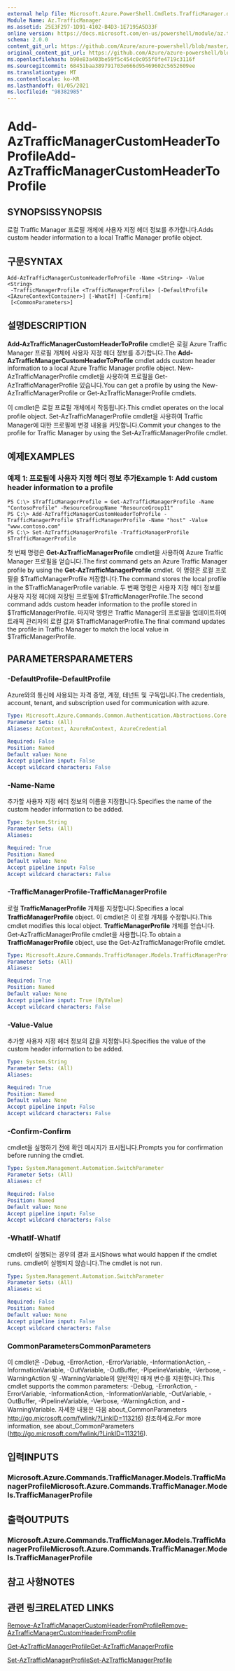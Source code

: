 ```yaml
---
external help file: Microsoft.Azure.PowerShell.Cmdlets.TrafficManager.dll-Help.xml
Module Name: Az.TrafficManager
ms.assetid: 25E3F297-1D91-4102-B4D3-1E7195A5D33F
online version: https://docs.microsoft.com/en-us/powershell/module/az.trafficmanager/add-aztrafficmanagercustomheadertoprofile
schema: 2.0.0
content_git_url: https://github.com/Azure/azure-powershell/blob/master/src/TrafficManager/TrafficManager/help/Add-AzTrafficManagerCustomHeaderToProfile.md
original_content_git_url: https://github.com/Azure/azure-powershell/blob/master/src/TrafficManager/TrafficManager/help/Add-AzTrafficManagerCustomHeaderToProfile.md
ms.openlocfilehash: b90e83a403be59f5c454c0c055f0fe4719c3116f
ms.sourcegitcommit: 68451baa389791703e666d95469602c5652609ee
ms.translationtype: MT
ms.contentlocale: ko-KR
ms.lasthandoff: 01/05/2021
ms.locfileid: "98382985"
---
```

# <span data-ttu-id="6d3ea-101">Add-AzTrafficManagerCustomHeaderToProfile</span><span class="sxs-lookup"><span data-stu-id="6d3ea-101">Add-AzTrafficManagerCustomHeaderToProfile</span></span>

## <span data-ttu-id="6d3ea-102">SYNOPSIS</span><span class="sxs-lookup"><span data-stu-id="6d3ea-102">SYNOPSIS</span></span>
<span data-ttu-id="6d3ea-103">로컬 Traffic Manager 프로필 개체에 사용자 지정 헤더 정보를 추가합니다.</span><span class="sxs-lookup"><span data-stu-id="6d3ea-103">Adds custom header information to a local Traffic Manager profile object.</span></span>

## <span data-ttu-id="6d3ea-104">구문</span><span class="sxs-lookup"><span data-stu-id="6d3ea-104">SYNTAX</span></span>

```
Add-AzTrafficManagerCustomHeaderToProfile -Name <String> -Value <String>
 -TrafficManagerProfile <TrafficManagerProfile> [-DefaultProfile <IAzureContextContainer>] [-WhatIf] [-Confirm]
 [<CommonParameters>]
```

## <span data-ttu-id="6d3ea-105">설명</span><span class="sxs-lookup"><span data-stu-id="6d3ea-105">DESCRIPTION</span></span>
<span data-ttu-id="6d3ea-106">**Add-AzTrafficManagerCustomHeaderToProfile** cmdlet은 로컬 Azure Traffic Manager 프로필 개체에 사용자 지정 헤더 정보를 추가합니다.</span><span class="sxs-lookup"><span data-stu-id="6d3ea-106">The **Add-AzTrafficManagerCustomHeaderToProfile** cmdlet adds custom header information to a local Azure Traffic Manager profile object.</span></span>
<span data-ttu-id="6d3ea-107">New-AzTrafficManagerProfile cmdlet을 사용하여 프로필을 Get-AzTrafficManagerProfile 있습니다.</span><span class="sxs-lookup"><span data-stu-id="6d3ea-107">You can get a profile by using the New-AzTrafficManagerProfile or Get-AzTrafficManagerProfile cmdlets.</span></span>

<span data-ttu-id="6d3ea-108">이 cmdlet은 로컬 프로필 개체에서 작동됩니다.</span><span class="sxs-lookup"><span data-stu-id="6d3ea-108">This cmdlet operates on the local profile object.</span></span>
<span data-ttu-id="6d3ea-109">Set-AzTrafficManagerProfile cmdlet을 사용하여 Traffic Manager에 대한 프로필에 변경 내용을 커밋합니다.</span><span class="sxs-lookup"><span data-stu-id="6d3ea-109">Commit your changes to the profile for Traffic Manager by using the Set-AzTrafficManagerProfile cmdlet.</span></span>

## <span data-ttu-id="6d3ea-110">예제</span><span class="sxs-lookup"><span data-stu-id="6d3ea-110">EXAMPLES</span></span>

### <span data-ttu-id="6d3ea-111">예제 1: 프로필에 사용자 지정 헤더 정보 추가</span><span class="sxs-lookup"><span data-stu-id="6d3ea-111">Example 1: Add custom header information to a profile</span></span>
```
PS C:\> $TrafficManagerProfile = Get-AzTrafficManagerProfile -Name "ContosoProfile" -ResourceGroupName "ResourceGroup11"
PS C:\> Add-AzTrafficManagerCustomHeaderToProfile -TrafficManagerProfile $TrafficManagerProfile -Name "host" -Value "www.contoso.com"
PS C:\> Set-AzTrafficManagerProfile -TrafficManagerProfile $TrafficManagerProfile
```

<span data-ttu-id="6d3ea-112">첫 번째 명령은 **Get-AzTrafficManagerProfile** cmdlet을 사용하여 Azure Traffic Manager 프로필을 얻습니다.</span><span class="sxs-lookup"><span data-stu-id="6d3ea-112">The first command gets an Azure Traffic Manager profile by using the **Get-AzTrafficManagerProfile** cmdlet.</span></span>
<span data-ttu-id="6d3ea-113">이 명령은 로컬 프로필을 $TrafficManagerProfile 저장합니다.</span><span class="sxs-lookup"><span data-stu-id="6d3ea-113">The command stores the local profile in the $TrafficManagerProfile variable.</span></span>
<span data-ttu-id="6d3ea-114">두 번째 명령은 사용자 지정 헤더 정보를 사용자 지정 헤더에 저장된 프로필에 $TrafficManagerProfile.</span><span class="sxs-lookup"><span data-stu-id="6d3ea-114">The second command adds custom header information to the profile stored in $TrafficManagerProfile.</span></span>
<span data-ttu-id="6d3ea-115">마지막 명령은 Traffic Manager의 프로필을 업데이트하여 트래픽 관리자의 로컬 값과 $TrafficManagerProfile.</span><span class="sxs-lookup"><span data-stu-id="6d3ea-115">The final command updates the profile in Traffic Manager to match the local value in $TrafficManagerProfile.</span></span>

## <span data-ttu-id="6d3ea-116">PARAMETERS</span><span class="sxs-lookup"><span data-stu-id="6d3ea-116">PARAMETERS</span></span>

### <span data-ttu-id="6d3ea-117">-DefaultProfile</span><span class="sxs-lookup"><span data-stu-id="6d3ea-117">-DefaultProfile</span></span>
<span data-ttu-id="6d3ea-118">Azure와의 통신에 사용되는 자격 증명, 계정, 테넌트 및 구독입니다.</span><span class="sxs-lookup"><span data-stu-id="6d3ea-118">The credentials, account, tenant, and subscription used for communication with azure.</span></span>

```yaml
Type: Microsoft.Azure.Commands.Common.Authentication.Abstractions.Core.IAzureContextContainer
Parameter Sets: (All)
Aliases: AzContext, AzureRmContext, AzureCredential

Required: False
Position: Named
Default value: None
Accept pipeline input: False
Accept wildcard characters: False
```

### <span data-ttu-id="6d3ea-119">-Name</span><span class="sxs-lookup"><span data-stu-id="6d3ea-119">-Name</span></span>
<span data-ttu-id="6d3ea-120">추가할 사용자 지정 헤더 정보의 이름을 지정합니다.</span><span class="sxs-lookup"><span data-stu-id="6d3ea-120">Specifies the name of the custom header information to be added.</span></span>

```yaml
Type: System.String
Parameter Sets: (All)
Aliases:

Required: True
Position: Named
Default value: None
Accept pipeline input: False
Accept wildcard characters: False
```

### <span data-ttu-id="6d3ea-121">-TrafficManagerProfile</span><span class="sxs-lookup"><span data-stu-id="6d3ea-121">-TrafficManagerProfile</span></span>
<span data-ttu-id="6d3ea-122">로컬 **TrafficManagerProfile** 개체를 지정합니다.</span><span class="sxs-lookup"><span data-stu-id="6d3ea-122">Specifies a local **TrafficManagerProfile** object.</span></span>
<span data-ttu-id="6d3ea-123">이 cmdlet은 이 로컬 개체를 수정합니다.</span><span class="sxs-lookup"><span data-stu-id="6d3ea-123">This cmdlet modifies this local object.</span></span>
<span data-ttu-id="6d3ea-124">**TrafficManagerProfile** 개체를 얻습니다. Get-AzTrafficManagerProfile cmdlet을 사용합니다.</span><span class="sxs-lookup"><span data-stu-id="6d3ea-124">To obtain a **TrafficManagerProfile** object, use the Get-AzTrafficManagerProfile cmdlet.</span></span>

```yaml
Type: Microsoft.Azure.Commands.TrafficManager.Models.TrafficManagerProfile
Parameter Sets: (All)
Aliases:

Required: True
Position: Named
Default value: None
Accept pipeline input: True (ByValue)
Accept wildcard characters: False
```

### <span data-ttu-id="6d3ea-125">-Value</span><span class="sxs-lookup"><span data-stu-id="6d3ea-125">-Value</span></span>
<span data-ttu-id="6d3ea-126">추가할 사용자 지정 헤더 정보의 값을 지정합니다.</span><span class="sxs-lookup"><span data-stu-id="6d3ea-126">Specifies the value of the custom header information to be added.</span></span>

```yaml
Type: System.String
Parameter Sets: (All)
Aliases:

Required: True
Position: Named
Default value: None
Accept pipeline input: False
Accept wildcard characters: False
```

### <span data-ttu-id="6d3ea-127">-Confirm</span><span class="sxs-lookup"><span data-stu-id="6d3ea-127">-Confirm</span></span>
<span data-ttu-id="6d3ea-128">cmdlet을 실행하기 전에 확인 메시지가 표시됩니다.</span><span class="sxs-lookup"><span data-stu-id="6d3ea-128">Prompts you for confirmation before running the cmdlet.</span></span>

```yaml
Type: System.Management.Automation.SwitchParameter
Parameter Sets: (All)
Aliases: cf

Required: False
Position: Named
Default value: None
Accept pipeline input: False
Accept wildcard characters: False
```

### <span data-ttu-id="6d3ea-129">-WhatIf</span><span class="sxs-lookup"><span data-stu-id="6d3ea-129">-WhatIf</span></span>
<span data-ttu-id="6d3ea-130">cmdlet이 실행되는 경우의 결과 표시</span><span class="sxs-lookup"><span data-stu-id="6d3ea-130">Shows what would happen if the cmdlet runs.</span></span> <span data-ttu-id="6d3ea-131">cmdlet이 실행되지 않습니다.</span><span class="sxs-lookup"><span data-stu-id="6d3ea-131">The cmdlet is not run.</span></span>

```yaml
Type: System.Management.Automation.SwitchParameter
Parameter Sets: (All)
Aliases: wi

Required: False
Position: Named
Default value: None
Accept pipeline input: False
Accept wildcard characters: False
```

### <span data-ttu-id="6d3ea-132">CommonParameters</span><span class="sxs-lookup"><span data-stu-id="6d3ea-132">CommonParameters</span></span>
<span data-ttu-id="6d3ea-133">이 cmdlet은 -Debug, -ErrorAction, -ErrorVariable, -InformationAction, -InformationVariable, -OutVariable, -OutBuffer, -PipelineVariable, -Verbose, -WarningAction 및 -WarningVariable의 일반적인 매개 변수를 지원합니다.</span><span class="sxs-lookup"><span data-stu-id="6d3ea-133">This cmdlet supports the common parameters: -Debug, -ErrorAction, -ErrorVariable, -InformationAction, -InformationVariable, -OutVariable, -OutBuffer, -PipelineVariable, -Verbose, -WarningAction, and -WarningVariable.</span></span> <span data-ttu-id="6d3ea-134">자세한 내용은 다음 about_CommonParameters http://go.microsoft.com/fwlink/?LinkID=113216) 참조하세요.</span><span class="sxs-lookup"><span data-stu-id="6d3ea-134">For more information, see about_CommonParameters (http://go.microsoft.com/fwlink/?LinkID=113216).</span></span>

## <span data-ttu-id="6d3ea-135">입력</span><span class="sxs-lookup"><span data-stu-id="6d3ea-135">INPUTS</span></span>

### <span data-ttu-id="6d3ea-136">Microsoft.Azure.Commands.TrafficManager.Models.TrafficManagerProfile</span><span class="sxs-lookup"><span data-stu-id="6d3ea-136">Microsoft.Azure.Commands.TrafficManager.Models.TrafficManagerProfile</span></span>

## <span data-ttu-id="6d3ea-137">출력</span><span class="sxs-lookup"><span data-stu-id="6d3ea-137">OUTPUTS</span></span>

### <span data-ttu-id="6d3ea-138">Microsoft.Azure.Commands.TrafficManager.Models.TrafficManagerProfile</span><span class="sxs-lookup"><span data-stu-id="6d3ea-138">Microsoft.Azure.Commands.TrafficManager.Models.TrafficManagerProfile</span></span>

## <span data-ttu-id="6d3ea-139">참고 사항</span><span class="sxs-lookup"><span data-stu-id="6d3ea-139">NOTES</span></span>

## <span data-ttu-id="6d3ea-140">관련 링크</span><span class="sxs-lookup"><span data-stu-id="6d3ea-140">RELATED LINKS</span></span>

[<span data-ttu-id="6d3ea-141">Remove-AzTrafficManagerCustomHeaderFromProfile</span><span class="sxs-lookup"><span data-stu-id="6d3ea-141">Remove-AzTrafficManagerCustomHeaderFromProfile</span></span>](./Remove-AzTrafficManagerCustomHeaderFromProfile.md)

[<span data-ttu-id="6d3ea-142">Get-AzTrafficManagerProfile</span><span class="sxs-lookup"><span data-stu-id="6d3ea-142">Get-AzTrafficManagerProfile</span></span>](./Get-AzTrafficManagerProfile.md)

[<span data-ttu-id="6d3ea-143">Set-AzTrafficManagerProfile</span><span class="sxs-lookup"><span data-stu-id="6d3ea-143">Set-AzTrafficManagerProfile</span></span>](./Set-AzTrafficManagerProfile.md)
